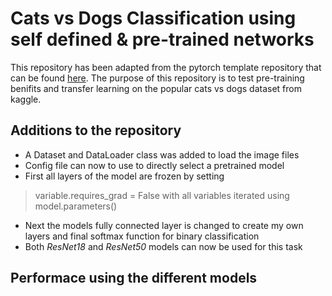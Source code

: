 # Cats vs Dogs Classification using self defined & pre-trained networks

This repository has been adapted from the pytorch template repository that can be found [here](https://github.com/victoresque/pytorch-template).
The purpose of this repository is to test pre-training benifits and transfer learning on the popular cats vs dogs dataset from kaggle.

## Additions to the repository

- A Dataset and DataLoader class was added to load the image files
- Config file can now to use to directly select a pretrained model
- First all layers of the model are frozen by setting
> variable.requires_grad = False with all variables iterated using model.parameters()
- Next the models fully connected layer is changed to create my own layers and final softmax function for binary classification
- Both *ResNet18* and *ResNet50* models can now be used for this task

## Performace using the different models

